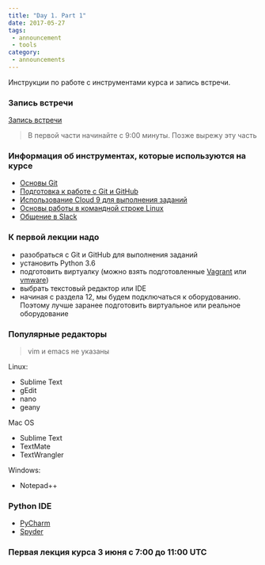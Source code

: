 ```yaml
---
title: "Day 1. Part 1"
date: 2017-05-27
tags:
 - announcement
 - tools
category:
 - announcements
---
```


Инструкции по работе с инструментами курса и запись встречи.

### Запись встречи

[Запись встречи](https://drive.google.com/open?id=0B0NXr5fFaEWCeEJaNWZrM3RMY3c)

> В первой части начинайте с 9:00 минуты. Позже вырежу эту часть 

### Информация об инструментах, которые используются на курсе

* [Основы Git](https://pyneng.github.io/docs/git-basics/)
* [Подготовка к работе с Git и GitHub](https://pyneng.github.io/docs/git-github-setup/)
* [Использование Cloud 9 для выполнения заданий](https://pyneng.github.io/docs/cloud/)
* [Основы работы в командной строке Linux](https://pyneng.github.io/docs/linux/)
* [Общение в Slack](https://pyneng.github.io/docs/slack/)


### К первой лекции надо

* разобраться с Git и GitHub для выполнения заданий
* установить Python 3.6
* подготовить виртуалку (можно взять подготовленные [Vagrant](https://pyneng.github.io/docs/vagrant/) или [vmware](https://github.com/natenka/PyNEng/blob/master/exercises/vm/vmware.md))
* выбрать текстовый редактор или IDE
* начиная с раздела 12, мы будем подключаться к оборудованию. Поэтому лучше заранее подготовить виртуальное или реальное оборудование

### Популярные редакторы

> vim и emacs не указаны

Linux:

* Sublime Text
* gEdit
* nano
* geany

Mac OS

* Sublime Text
* TextMate
* TextWrangler

Windows:

* Notepad++


### Python IDE

* [PyCharm](https://www.jetbrains.com/pycharm/)
* [Spyder](https://github.com/spyder-ide/spyder)

### Первая лекция курса 3 июня с 7:00 до 11:00 UTC

